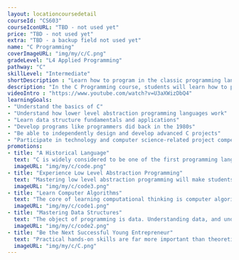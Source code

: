 ```yaml
---
layout: locationcoursedetail
courseId: "CS603"
courseIconURL: "TBD - not used yet"
price: "TBD - not used yet"
extra: "TBD - a backup field not used yet"
name: "C Programming"
coverImageURL: "img/my/c/C.png"
gradeLevel: "L4 Applied Programming"
pathway: "C"
skillLevel: "Intermediate"
shortDescription : "Learn how to program in the classic programming language C!"
description: "In the C Programming course, students will learn how to program using the legacy programming language C. C is an old language whose simplicity compared to modern languages makes it easy to learn and accessible for newer programmers who want to understand Computer Science more."
videoIntro : "https://www.youtube.com/watch?v=U3aXWizDbQ4"
learningGoals:
- "Understand the basics of C"
- "Understand how lower level abstraction programming languages work"
- "Learn data structure fundamentals and applications"
- "Develop programs like programmers did back in the 1980s"
- "Be able to independently design and develop advanced C projects"
- "Participate in technology and computer science-related project competitions"
promotions:
- title: "A Historical Language"
  text: "C is widely considered to be one of the first programming languages. It is still highly used to this day. Learning C will give students a boost in understanding needed to learn other languages."
  imageURL: "img/my/c/code.png"
- title: "Experience Low Level Abstraction Programming"
  text: "Mastering low level abstraction programming will make students great programmers who understand the ins and outs of computer science. With the knowledge you learn from C, students can apply it to higher level abstraction languages such as Python and Java."
  imageURL: "img/my/c/code3.png"
- title: "Learn Computer Algorithms"
  text: "The core of learning computational thinking is computer algorithms, With a fundamental knowledge of C, students can start learning algorithms from college courses."
  imageURL: "img/my/c/code1.png"
- title: "Mastering Data Structures"
  text: "The object of programming is data. Understanding data, and understanding how to store it and manipulate it, are essential programming skills."
  imageURL: "img/my/c/code2.png"
- title: "Be the Next Successful Young Entrepreneur"
  text: "Practical hands-on skills are far more important than theoretical knowledge. Every course is designed for students to learn how to turn an idea for a project into a practical reality through hard work. Young little entrepreneurs are developed during these challenges."
  imageURL: "img/my/c/C.png"
---
```

